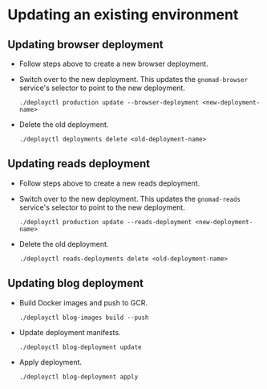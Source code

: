 # Updating an existing environment

## Updating browser deployment

- Follow steps above to create a new browser deployment.

- Switch over to the new deployment. This updates the `gnomad-browser` service's selector to point to the new deployment.

  ```
  ./deployctl production update --browser-deployment <new-deployment-name>
  ```

- Delete the old deployment.

  ```
  ./deployctl deployments delete <old-deployment-name>
  ```

## Updating reads deployment

- Follow steps above to create a new reads deployment.

- Switch over to the new deployment. This updates the `gnomad-reads` service's selector to point to the new deployment.

  ```
  ./deployctl production update --reads-deployment <new-deployment-name>
  ```

- Delete the old deployment.

  ```
  ./deployctl reads-deployments delete <old-deployment-name>
  ```

## Updating blog deployment

- Build Docker images and push to GCR.

  ```
  ./deployctl blog-images build --push
  ```

- Update deployment manifests.

  ```
  ./deployctl blog-deployment update
  ```

- Apply deployment.

  ```
  ./deployctl blog-deployment apply
  ```

